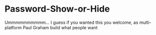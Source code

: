 # Password-Show-or-Hide
Ummmmmmmmmm... I guess if you wanted this you welcome, as multi-platform Paul Graham build what people want

